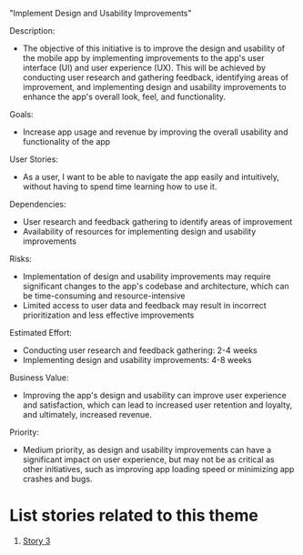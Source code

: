 "Implement Design and Usability Improvements"

Description: 
- The objective of this initiative is to improve the design and usability of the mobile app by implementing improvements
to the app's user interface (UI) and user experience (UX). This will be achieved by conducting user research and 
gathering feedback, identifying areas of improvement, and implementing design and usability improvements to enhance 
the app's overall look, feel, and functionality.

Goals: 
- Increase app usage and revenue by improving the overall usability and functionality of the app

User Stories: 
- As a user, I want to be able to navigate the app easily and intuitively, without having to spend time learning how
to use it.

Dependencies: 
- User research and feedback gathering to identify areas of improvement
- Availability of resources for implementing design and usability improvements

Risks: 
- Implementation of design and usability improvements may require significant changes to the app's codebase and 
architecture, which can be time-consuming and resource-intensive
- Limited access to user data and feedback may result in incorrect prioritization and less effective improvements

Estimated Effort: 
- Conducting user research and feedback gathering: 2-4 weeks
- Implementing design and usability improvements: 4-8 weeks

Business Value: 
- Improving the app's design and usability can improve user experience and satisfaction, which can lead to increased 
user retention and loyalty, and ultimately, increased revenue.

Priority: 
- Medium priority, as design and usability improvements can have a significant 
impact on user experience, but may not be as critical as other initiatives, such as improving app loading speed or
minimizing app crashes and bugs.

# List stories related to this theme
1. [Story 3](../Stories/Story_3_Planning.md)

